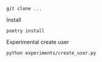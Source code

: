 
```
git clone ...
```

Install

```
poetry install
```

Experimental create user

```
python experiments/create_user.py
```